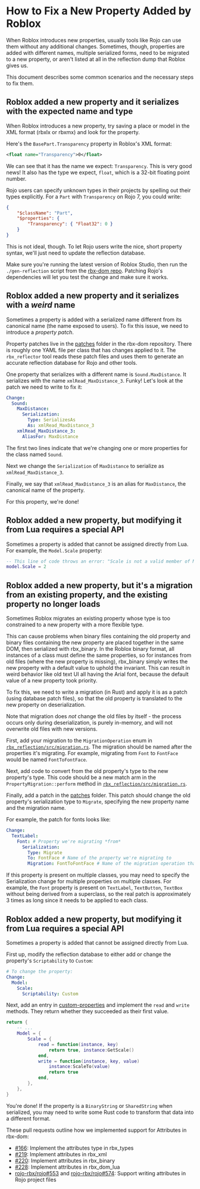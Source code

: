 # How to Fix a New Property Added by Roblox
When Roblox introduces new properties, usually tools like Rojo can use them without any additional changes. Sometimes, though, properties are added with different names, multiple serialized forms, need to be migrated to a new property, or aren't listed at all in the reflection dump that Roblox gives us.

This document describes some common scenarios and the necessary steps to fix them.

## Roblox added a new property and it serializes with the expected name and type
When Roblox introduces a new property, try saving a place or model in the XML format (rbxlx or rbxmx) and look for the property.

Here's the `BasePart.Transparency` property in Roblox's XML format:

```xml
<float name="Transparency">0</float>
```

We can see that it has the name we expect: `Transparency`. This is very good news! It also has the type we expect, `float`, which is a 32-bit floating point number.

Rojo users can specify unknown types in their projects by spelling out their types explicitly. For a `Part` with `Transparency` on Rojo 7, you could write:

```json
{
	"$className": "Part",
	"$properties": {
		"Transparency": { "Float32": 0 }
	}
}
```

This is not ideal, though. To let Rojo users write the nice, short property syntax, we'll just need to update the reflection database.

Make sure you're running the latest version of Roblox Studio, then run the `./gen-reflection` script from the [rbx-dom repo][rbx-dom]. Patching Rojo's dependencies will let you test the change and make sure it works.

## Roblox added a new property and it serializes with a _weird_ name
Sometimes a property is added with a serialized name different from its canonical name (the name exposed to users). To fix this issue, we need to introduce a _property patch_.

Property patches live in the [patches][patches] folder in the rbx-dom repository. There is roughly one YAML file per class that has changes applied to it. The `rbx_reflector` tool reads these patch files and uses them to generate an accurate reflection database for Rojo and other tools.

One property that serializes with a different name is `Sound.MaxDistance`. It serializes with the name `xmlRead_MaxDistance_3`. Funky! Let's look at the patch we need to write to fix it:

```yaml
Change:
  Sound:
    MaxDistance:
      Serialization:
        Type: SerializesAs
        As: xmlRead_MaxDistance_3
    xmlRead_MaxDistance_3:
      AliasFor: MaxDistance
```

The first two lines indicate that we're changing one or more properties for the class named `Sound`.

Next we change the `Serialization` of `MaxDistance` to serialize as `xmlRead_MaxDistance_3`.

Finally, we say that `xmlRead_MaxDistance_3` is an alias for `MaxDistance`, the canonical name of the property.

For this property, we're done!

## Roblox added a new property, but modifying it from Lua requires a special API
Sometimes a property is added that cannot be assigned directly from Lua. For example, the `Model.Scale` property:

```lua
-- This line of code throws an error: "Scale is not a valid member of Model"
model.Scale = 2
```

## Roblox added a new property, but it's a migration from an existing property, and the existing property no longer loads
Sometimes Roblox migrates an existing property whose type is too constrained to a new property with a more flexible type.

This can cause problems when binary files containing the old property and binary files containing the new property are placed together in the same DOM, then serialized with rbx_binary. In the Roblox binary format, all instances of a class must define the same properties, so for instances from old files (where the new property is missing), rbx_binary simply writes the new property with a default value to uphold the invariant. This can result in weird behavior like old text UI all having the Arial font, because the default value of a new property took priority.

To fix this, we need to write a migration (in Rust) and apply it is as a patch (using database patch files), so that the old property is translated to the new property on deserialization.

Note that migration does *not* change the old files by itself - the process occurs only during deserialization, is purely in-memory, and will not overwrite old files with new versions.

First, add your migration to the `MigrationOperation` enum in [`rbx_reflection/src/migration.rs`][migrations]. The migration should be named after the properties it's migrating. For example, migrating from `Font` to `FontFace` would be named `FontToFontFace`.

Next, add code to convert from the old property's type to the new property's type. This code should be a new match arm in the `PropertyMigration::perform` method in [`rbx_reflection/src/migration.rs`][migrations].

Finally, add a patch in the [patches](patches) folder. This patch should change the old property's serialization type to `Migrate`, specifying the new property name and the migration name.

For example, the patch for fonts looks like:
```yaml
Change:
  TextLabel:
    Font: # Property we're migrating *from*
      Serialization:
        Type: Migrate
        To: FontFace # Name of the property we're migrating to
        Migration: FontToFontFace # Name of the migration operation that should convert the old property value to the new one
```

If this property is present on multiple classes, you may need to specify the Serialization change for multiple properties on multiple classes. For example, the `Font` property is present on `TextLabel`, `TextButton`, `TextBox` without being derived from a superclass, so the real patch is approximately 3 times as long since it needs to be applied to each class.

## Roblox added a new property, but modifying it from Lua requires a special API
Sometimes a property is added that cannot be assigned directly from Lua.

First up, modify the reflection database to either add or change the property's `Scriptability` to `Custom`:

```yaml
# To change the property:
Change:
  Model:
    Scale:
      Scriptability: Custom
```

Next, add an entry in [custom-properties] and implement the `read` and `write` methods. They return whether they succeeded as their first value.

```lua
return {
	-- ...
	Model = {
		Scale = {
			read = function(instance, key)
				return true, instance:GetScale()
			end,
			write = function(instance, key, value)
        		instance:ScaleTo(value)
				return true
			end,
		},
	},
}
```

You're done! If the property is a `BinaryString` or `SharedString` when serialized, you may need to write some Rust code to transform that data into a different format.

These pull requests outline how we implemented support for Attributes in rbx-dom:

- [#166](https://github.com/rojo-rbx/rbx-dom/pull/166): Implement the attributes type in rbx_types
- [#219](https://github.com/rojo-rbx/rbx-dom/pull/219): Implement attributes in rbx_xml
- [#220](https://github.com/rojo-rbx/rbx-dom/pull/220): Implement attributes in rbx_binary
- [#228](https://github.com/rojo-rbx/rbx-dom/pull/228): Implement attributes in rbx_dom_lua
- [rojo-rbx/rojo#553](https://github.com/rojo-rbx/rojo/pull/553) and [rojo-rbx/rojo#574](https://github.com/rojo-rbx/rojo/pull/574): Support writing attributes in Rojo project files

[rbx-dom]: https://github.com/rojo-rbx/rbx-dom
[patches]: https://github.com/rojo-rbx/rbx-dom/tree/master/patches
[custom-properties]: https://github.com/rojo-rbx/rbx-dom/blob/master/rbx_dom_lua/src/customProperties.lua
[migrations]: https://github.com/rojo-rbx/rbx-dom/blob/master/rbx_reflection/src/migration.rs

